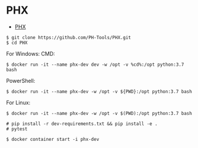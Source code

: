 # PHX

* [PHX](https://github.com/PH-Tools/PHX)

```
$ git clone https://github.com/PH-Tools/PHX.git
$ cd PHX
```

For Windows:
CMD:

```
$ docker run -it --name phx-dev dev -w /opt -v %cd%:/opt python:3.7 bash
```

PowerShell:

```
$ docker run -it --name phx-dev -w /opt -v ${PWD}:/opt python:3.7 bash
```

For Linux:

```
$ docker run -it --name phx-dev -w /opt -v $(PWD):/opt python:3.7 bash
```

```
# pip install -r dev-requirements.txt && pip install -e .
# pytest
```

```
$ docker container start -i phx-dev
```


